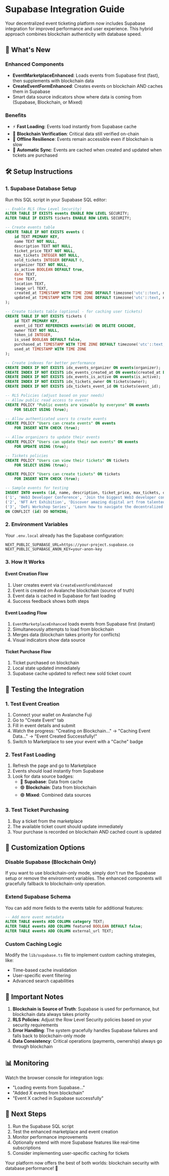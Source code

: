 # Supabase Integration Guide

Your decentralized event ticketing platform now includes Supabase integration for improved performance and user experience. This hybrid approach combines blockchain authenticity with database speed.

## 🚀 What's New

### Enhanced Components
- **EventMarketplaceEnhanced**: Loads events from Supabase first (fast), then supplements with blockchain data
- **CreateEventFormEnhanced**: Creates events on blockchain AND caches them in Supabase
- Smart data source indicators show where data is coming from (Supabase, Blockchain, or Mixed)

### Benefits
- ⚡ **Fast Loading**: Events load instantly from Supabase cache
- 🔗 **Blockchain Verification**: Critical data still verified on-chain
- 💾 **Offline Resilience**: Events remain accessible even if blockchain is slow
- 🔄 **Automatic Sync**: Events are cached when created and updated when tickets are purchased

## 🛠️ Setup Instructions

### 1. Supabase Database Setup
Run this SQL script in your Supabase SQL editor:

```sql
-- Enable RLS (Row Level Security)
ALTER TABLE IF EXISTS events ENABLE ROW LEVEL SECURITY;
ALTER TABLE IF EXISTS tickets ENABLE ROW LEVEL SECURITY;

-- Create events table
CREATE TABLE IF NOT EXISTS events (
    id TEXT PRIMARY KEY,
    name TEXT NOT NULL,
    description TEXT NOT NULL,
    ticket_price TEXT NOT NULL,
    max_tickets INTEGER NOT NULL,
    sold_tickets INTEGER DEFAULT 0,
    organizer TEXT NOT NULL,
    is_active BOOLEAN DEFAULT true,
    date TEXT,
    time TEXT,
    location TEXT,
    image_url TEXT,
    created_at TIMESTAMP WITH TIME ZONE DEFAULT timezone('utc'::text, now()) NOT NULL,
    updated_at TIMESTAMP WITH TIME ZONE DEFAULT timezone('utc'::text, now()) NOT NULL
);

-- Create tickets table (optional - for caching user tickets)
CREATE TABLE IF NOT EXISTS tickets (
    id TEXT PRIMARY KEY,
    event_id TEXT REFERENCES events(id) ON DELETE CASCADE,
    owner TEXT NOT NULL,
    token_id INTEGER,
    is_used BOOLEAN DEFAULT false,
    purchased_at TIMESTAMP WITH TIME ZONE DEFAULT timezone('utc'::text, now()) NOT NULL,
    used_at TIMESTAMP WITH TIME ZONE
);

-- Create indexes for better performance
CREATE INDEX IF NOT EXISTS idx_events_organizer ON events(organizer);
CREATE INDEX IF NOT EXISTS idx_events_created_at ON events(created_at DESC);
CREATE INDEX IF NOT EXISTS idx_events_is_active ON events(is_active);
CREATE INDEX IF NOT EXISTS idx_tickets_owner ON tickets(owner);
CREATE INDEX IF NOT EXISTS idx_tickets_event_id ON tickets(event_id);

-- RLS Policies (adjust based on your needs)
-- Allow public read access to events
CREATE POLICY "Public events are viewable by everyone" ON events
    FOR SELECT USING (true);

-- Allow authenticated users to create events
CREATE POLICY "Users can create events" ON events
    FOR INSERT WITH CHECK (true);

-- Allow organizers to update their events
CREATE POLICY "Users can update their own events" ON events
    FOR UPDATE USING (true);

-- Tickets policies
CREATE POLICY "Users can view their tickets" ON tickets
    FOR SELECT USING (true);

CREATE POLICY "Users can create tickets" ON tickets
    FOR INSERT WITH CHECK (true);

-- Sample events for testing
INSERT INTO events (id, name, description, ticket_price, max_tickets, organizer, location, date, time, image_url) VALUES
('1', 'Web3 Developer Conference', 'Join the biggest Web3 developer conference of the year! Learn about the latest in blockchain technology, DeFi, NFTs, and more.', '0.1', 500, '0x1234567890123456789012345678901234567890', 'Convention Center, Tech City', '2024-06-15', '09:00', 'https://images.unsplash.com/photo-1540575467063-178a50c2df87?w=800'),
('2', 'NFT Art Exhibition', 'Discover amazing digital art from talented creators around the world. Network with artists, collectors, and NFT enthusiasts.', '0.05', 200, '0x2345678901234567890123456789012345678901', 'Digital Art Gallery', '2024-06-20', '18:00', 'https://images.unsplash.com/photo-1513475382585-d06e58bcb0e0?w=800'),
('3', 'DeFi Workshop Series', 'Learn how to navigate the decentralized finance ecosystem. From yield farming to liquidity providing, become a DeFi expert.', '0.15', 100, '0x3456789012345678901234567890123456789012', 'Online Event', '2024-06-25', '14:00', 'https://images.unsplash.com/photo-1559526324-4b87b5e36e44?w=800')
ON CONFLICT (id) DO NOTHING;
```

### 2. Environment Variables
Your `.env.local` already has the Supabase configuration:
```
NEXT_PUBLIC_SUPABASE_URL=https://your-project.supabase.co
NEXT_PUBLIC_SUPABASE_ANON_KEY=your-anon-key
```

### 3. How It Works

#### Event Creation Flow
1. User creates event via `CreateEventFormEnhanced`
2. Event is created on Avalanche blockchain (source of truth)
3. Event data is cached in Supabase for fast loading
4. Success feedback shows both steps

#### Event Loading Flow
1. `EventMarketplaceEnhanced` loads events from Supabase first (instant)
2. Simultaneously attempts to load from blockchain
3. Merges data (blockchain takes priority for conflicts)
4. Visual indicators show data source

#### Ticket Purchase Flow
1. Ticket purchased on blockchain
2. Local state updated immediately
3. Supabase cache updated to reflect new sold ticket count

## 🎯 Testing the Integration

### 1. Test Event Creation
1. Connect your wallet on Avalanche Fuji
2. Go to "Create Event" tab
3. Fill in event details and submit
4. Watch the progress: "Creating on Blockchain..." → "Caching Event Data..." → "Event Created Successfully!"
5. Switch to Marketplace to see your event with a "Cache" badge

### 2. Test Fast Loading
1. Refresh the page and go to Marketplace
2. Events should load instantly from Supabase
3. Look for data source badges:
   - 🔵 **Supabase**: Data from cache
   - 🟢 **Blockchain**: Data from blockchain
   - 🟣 **Mixed**: Combined data sources

### 3. Test Ticket Purchasing
1. Buy a ticket from the marketplace
2. The available ticket count should update immediately
3. Your purchase is recorded on blockchain AND cached count is updated

## 🔧 Customization Options

### Disable Supabase (Blockchain Only)
If you want to use blockchain-only mode, simply don't run the Supabase setup or remove the environment variables. The enhanced components will gracefully fallback to blockchain-only operation.

### Extend Supabase Schema
You can add more fields to the events table for additional features:
```sql
-- Add more event metadata
ALTER TABLE events ADD COLUMN category TEXT;
ALTER TABLE events ADD COLUMN featured BOOLEAN DEFAULT false;
ALTER TABLE events ADD COLUMN external_url TEXT;
```

### Custom Caching Logic
Modify the `lib/supabase.ts` file to implement custom caching strategies, like:
- Time-based cache invalidation
- User-specific event filtering
- Advanced search capabilities

## 🚨 Important Notes

1. **Blockchain is Source of Truth**: Supabase is used for performance, but blockchain data always takes priority
2. **RLS Policies**: Adjust the Row Level Security policies based on your security requirements
3. **Error Handling**: The system gracefully handles Supabase failures and falls back to blockchain-only mode
4. **Data Consistency**: Critical operations (payments, ownership) always go through blockchain

## 📊 Monitoring

Watch the browser console for integration logs:
- "Loading events from Supabase..."
- "Added X events from blockchain"
- "Event X cached in Supabase successfully"

## 🔄 Next Steps

1. Run the Supabase SQL script
2. Test the enhanced marketplace and event creation
3. Monitor performance improvements
4. Optionally extend with more Supabase features like real-time subscriptions
5. Consider implementing user-specific caching for tickets

Your platform now offers the best of both worlds: blockchain security with database performance! 🚀
